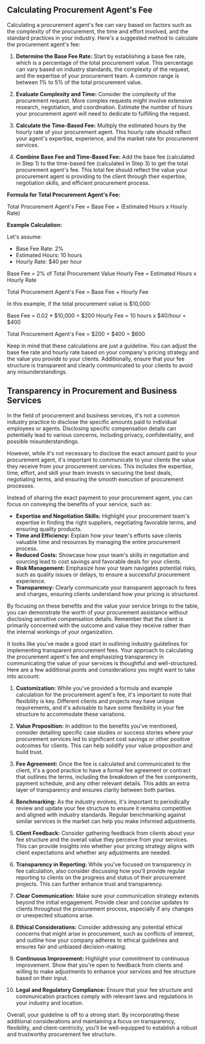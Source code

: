 ## Calculating Procurement Agent's Fee

Calculating a procurement agent's fee can vary based on factors such as the complexity of the procurement, the time and effort involved, and the standard practices in your industry. Here's a suggested method to calculate the procurement agent's fee:

1. **Determine the Base Fee Rate:**
   Start by establishing a base fee rate, which is a percentage of the total procurement value. This percentage can vary based on industry standards, the complexity of the request, and the expertise of your procurement team. A common range is between 1% to 5% of the total procurement value.

2. **Evaluate Complexity and Time:**
   Consider the complexity of the procurement request. More complex requests might involve extensive research, negotiation, and coordination. Estimate the number of hours your procurement agent will need to dedicate to fulfilling the request.

3. **Calculate the Time-Based Fee:**
   Multiply the estimated hours by the hourly rate of your procurement agent. This hourly rate should reflect your agent's expertise, experience, and the market rate for procurement services.

4. **Combine Base Fee and Time-Based Fee:**
   Add the base fee (calculated in Step 1) to the time-based fee (calculated in Step 3) to get the total procurement agent's fee. This total fee should reflect the value your procurement agent is providing to the client through their expertise, negotiation skills, and efficient procurement process.

**Formula for Total Procurement Agent's Fee:**

Total Procurement Agent's Fee = Base Fee + (Estimated Hours x Hourly Rate)

**Example Calculation:**

Let's assume:
- Base Fee Rate: 2%
- Estimated Hours: 10 hours
- Hourly Rate: $40 per hour

Base Fee = 2% of Total Procurement Value
Hourly Fee = Estimated Hours x Hourly Rate

Total Procurement Agent's Fee = Base Fee + Hourly Fee

In this example, if the total procurement value is $10,000:

Base Fee = 0.02 * $10,000 = $200
Hourly Fee = 10 hours x $40/hour = $400

Total Procurement Agent's Fee = $200 + $400 = $600

Keep in mind that these calculations are just a guideline. You can adjust the base fee rate and hourly rate based on your company's pricing strategy and the value you provide to your clients. Additionally, ensure that your fee structure is transparent and clearly communicated to your clients to avoid any misunderstandings.

## Transparency in Procurement and Business Services

In the field of procurement and business services, it's not a common industry practice to disclose the specific amounts paid to individual employees or agents. Disclosing specific compensation details can potentially lead to various concerns, including privacy, confidentiality, and possible misunderstandings.

However, while it's not necessary to disclose the exact amount paid to your procurement agent, it's important to communicate to your clients the value they receive from your procurement services. This includes the expertise, time, effort, and skill your team invests in securing the best deals, negotiating terms, and ensuring the smooth execution of procurement processes.

Instead of sharing the exact payment to your procurement agent, you can focus on conveying the benefits of your service, such as:

- **Expertise and Negotiation Skills:** Highlight your procurement team's expertise in finding the right suppliers, negotiating favorable terms, and ensuring quality products.
- **Time and Efficiency:** Explain how your team's efforts save clients valuable time and resources by managing the entire procurement process.
- **Reduced Costs:** Showcase how your team's skills in negotiation and sourcing lead to cost savings and favorable deals for your clients.
- **Risk Management:** Emphasize how your team navigates potential risks, such as quality issues or delays, to ensure a successful procurement experience.
- **Transparency:** Clearly communicate your transparent approach to fees and charges, ensuring clients understand how your pricing is structured.

By focusing on these benefits and the value your service brings to the table, you can demonstrate the worth of your procurement assistance without disclosing sensitive compensation details. Remember that the client is primarily concerned with the outcome and value they receive rather than the internal workings of your organization.

It looks like you've made a good start in outlining industry guidelines for implementing transparent procurement fees. Your approach to calculating the procurement agent's fee and emphasizing transparency in communicating the value of your services is thoughtful and well-structured. Here are a few additional points and considerations you might want to take into account:

1. **Customization:** While you've provided a formula and example calculation for the procurement agent's fee, it's important to note that flexibility is key. Different clients and projects may have unique requirements, and it's advisable to have some flexibility in your fee structure to accommodate these variations.

2. **Value Proposition:** In addition to the benefits you've mentioned, consider detailing specific case studies or success stories where your procurement services led to significant cost savings or other positive outcomes for clients. This can help solidify your value proposition and build trust.

3. **Fee Agreement:** Once the fee is calculated and communicated to the client, it's a good practice to have a formal fee agreement or contract that outlines the terms, including the breakdown of the fee components, payment schedule, and any other relevant details. This adds an extra layer of transparency and ensures clarity between both parties.

4. **Benchmarking:** As the industry evolves, it's important to periodically review and update your fee structure to ensure it remains competitive and aligned with industry standards. Regular benchmarking against similar services in the market can help you make informed adjustments.

5. **Client Feedback:** Consider gathering feedback from clients about your fee structure and the overall value they perceive from your services. This can provide insights into whether your pricing strategy aligns with client expectations and whether any adjustments are needed.

6. **Transparency in Reporting:** While you've focused on transparency in fee calculation, also consider discussing how you'll provide regular reporting to clients on the progress and status of their procurement projects. This can further enhance trust and transparency.

7. **Clear Communication:** Make sure your communication strategy extends beyond the initial engagement. Provide clear and concise updates to clients throughout the procurement process, especially if any changes or unexpected situations arise.

8. **Ethical Considerations:** Consider addressing any potential ethical concerns that might arise in procurement, such as conflicts of interest, and outline how your company adheres to ethical guidelines and ensures fair and unbiased decision-making.

9. **Continuous Improvement:** Highlight your commitment to continuous improvement. Show that you're open to feedback from clients and willing to make adjustments to enhance your services and fee structure based on their input.

10. **Legal and Regulatory Compliance:** Ensure that your fee structure and communication practices comply with relevant laws and regulations in your industry and location.

Overall, your guideline is off to a strong start. By incorporating these additional considerations and maintaining a focus on transparency, flexibility, and client-centricity, you'll be well-equipped to establish a robust and trustworthy procurement fee structure.


